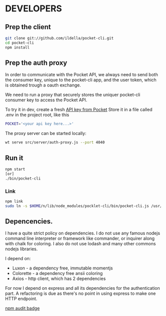 # DEVELOPERS

## Prep the client

```bash
git clone git://github.com/ildella/pocket-cli.git
cd pocket-cli
npm install
```

## Prep the auth proxy

In order to communicate with the Pocket API, we always need to send both the consumer key, unique to the pocket-cli app, and the user token, which is obtained trough a oauth exchange. 

We need to run a proxy that securely stores the uniquer pocket-cli consumer key to access the Pocket API.

To try it in dev, create a fresh [API key from Pocket](https://getpocket.com/developer/apps/new)
Store it in a file called .env in the project root, like this

```bash
POCKET='<your api key here...>'
```

The proxy server can be started locally:

```bash
wt serve src/server/auth-proxy.js --port 4040
```

## Run it

```bash
npm start
[or]
./bin/pocket-cli
```

### Link

```bash
npm link
sudo ln -s $HOME/n/lib/node_modules/pocklet-cli/bin/pocket-cli.js /usr/local/bin/pocket-cli-dev
```

## Depencencies. 

I have a quite strict policy on dependencies.
I do not use any famous nodejs command line interpreter or framework like commander, or inquirer along with chalk for coloring. I also do not use lodash and many other commons nodejs libraries.

I depend on:

  * Luxon - a dependency free, immutable momentjs
  * Colorette - a dependency free ansii coloring
  * Axios - http client, which has 2 dependencies

For now I depend on express and all its dependencies for the authentication part. A refactoring is due as there's no point in using express to make one HTTP endpoint.

[npm audit badge](...)
